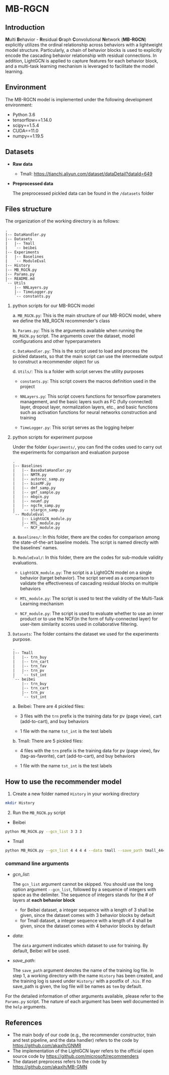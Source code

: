 # MB-RGCN

## Introduction
**M**ulti **B**ehavior - **R**esidual **G**raph **C**onvolutional **N**etwork (**MB-RGCN**) explicitly utilizes the ordinal relationship across behaviors with a lightweight model structure. Particularly, a chain of behavior blocks is used to explicitly encode the cascading behavior relationship with residual connections. In addition, LightGCN is applied to capture features for each behavior block, and a multi-task learning mechanism is leveraged to facilitate the model learning. 

## Environment
The MB-RGCN model is implemented under the following development environment:
- Python 3.6
- tensorflow==1.14.0
- scipy==1.5.4
- CUDA==11.0 
- numpy==1.19.5

## Datasets
- **Raw data**
  - Tmall: https://tianchi.aliyun.com/dataset/dataDetail?dataId=649
  
- **Preprocessed data**

  The preprocessed pickled data can be found in the `/datasets` folder
 
## Files structure
The organization of the working directory is as follows:
```
.
|-- DataHandler.py
|-- Datasets
|   |-- Tmall
|   `-- beibei
|-- Experiments
|   |-- Baselines
|   `-- ModuleEval
|-- History
|-- MB_RGCN.py
|-- Params.py
|-- README.md
`-- Utils
    |-- NNLayers.py
    |-- TimeLogger.py
    `-- constants.py

```
1. python scripts for our MB-RGCN model

    a. `MB_RGCN.py`: This is the main structure of our MB-RGCN model, where we define the MB_RGCN recommender's class
  
    b. `Params.py`: This is the arguments available when running the `MB_RGCN.py` script. The arguments cover the dataset, model configurations and other hyperparameters
  
    c. `DataHandler.py`: This is the script used to load and process the pickled datasets, so that the main script can use the intermediate output to construct a recommender object for us
  
    d. `Utils/`: This is a folder with script serves the utility purposes
  
     -  `constants.py`: This script covers the macros definition used in the project
    
     - `NNLayers.py`: This script covers functions for tensorflow parameters management, and the basic layers such as FC (fully connected) layer, dropout layer, normalization layers, etc., and basic functions such as activation functions for neural networks construction and training
    
     - `TimeLogger.py`: This script serves as the logging helper

  2. python scripts for experiment purpose 

     Under the folder `Experiments/`, you can find the codes used to carry out the experiments for comparison and evaluation purpose

      ```
      .
      |-- Baselines
      |   |-- BaseDataHandler.py
      |   |-- NMTR.py
      |   |-- autorec_samp.py
      |   |-- biasMF.py
      |   |-- dmf_samp.py
      |   |-- gmf_sample.py
      |   |-- mbgcn.py
      |   |-- neumf.py
      |   |-- ngcfm_samp.py
      |   `-- stargcn_samp.py
      `-- ModuleEval
          |-- LightGCN_module.py
          |-- MTL_module.py
          `-- NCF_module.py

      ```
     a. `Baselines/`: In this folder, there are the codes for comparison among the state-of-the-art baseline models. The script is named directly with the baselines' names.
   
     b. `ModuleEval/`: In this folder, there are the codes for sub-module validity evaluations.
     
      - `LightGCN_module.py`: The script is a LightGCN model on a single behavior (target behavior). The script served as a comparison to validate the effectiveness of cascading residual blocks on multiple behaviors
      
      - `MTL_module.py`: The script is used to test the validity of the Multi-Task Learning mechanism
      
      - `NCF_module.py`: The script is used to evaluate whether to use an inner product or to use the NCF(in the form of fully-connected layer) for user-item similarity scores used in collaborative filtering.
  
  3. `Datasets`: The folder contains the dataset we used for the experiments purpose.
  
  
      ```
      .
      |-- Tmall
      |   |-- trn_buy
      |   |-- trn_cart
      |   |-- trn_fav
      |   |-- trn_pv
      |   `-- tst_int
      `-- beibei
          |-- trn_buy
          |-- trn_cart
          |-- trn_pv
          `-- tst_int
      ```
  
      a. Beibei:
         There are 4 pickled files:
         
        - 3 files with the `trn` prefix is the training data for pv (page view), cart (add-to-cart), and buy behaviors
         
        - 1 file with the name `tst_int` is the test labels
         
     b. Tmall:
       There are 5 pickled files:
       - 4 files with the `trn` prefix is the training data for pv (page view), fav (tag-as-favorite), cart (add-to-cart), and buy behaviors
       
       - 1 file with the name `tst_int` is the test labels

## How to use the recommender model
1. Create a new folder named `History` in your working directory

```bash
mkdir History
```

2. Run the `MB_RGCN.py` script
- Beibei
```bash
python MB_RGCN.py --gcn_list 3 3 3
```

- Tmall
```bash
python MB_RGCN.py --gcn_list 4 4 4 4 --data tmall --save_path tmall_4444
```

### command line arguments
- *gcn_list*: 
  
  The `gcn_list` argument cannot be skipped. You should use the long option argument `--gcn_list`, followed by a sequence of integers with space as the delimiter. The sequence of integers stands for the # of layers at **each behavior block**
  - for Beibei dataset, a integer sequence with a length of 3 shall be given, since the dataset comes with 3 behavior blocks by default
  - for Tmall dataset, a integer sequence with a length of 4 shall be given, since the dataset comes with 4 behavior blocks by default
- *data*: 

  The `data` argument indicates which dataset to use for training. By default, Beibei will be used.
  
- *save_path*:

  The `save_path` argument denotes the name of the training log file. In step 1, a working directory with the name `History` has been created, and the training log is saved under `History/` with a postfix of `.his`. If no save_path is given, the log file will be names as `tem` by default.
  
For the detailed information of other arguments available, please refer to the `Params.py` script. The nature of each argument has been well documented in the `help` arguments.

## References
- The main body of our code (e.g., the recommender constructor, train and test pipeline, and the data handler) refers to the code by https://github.com/akaxlh/GNMR
- The implementation of the LightGCN layer refers to the official open source code by https://github.com/microsoft/recommenders
- The dataset preprocess refers to the code by https://github.com/akaxlh/MB-GMN
